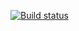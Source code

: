 [![Build status](https://ci.appveyor.com/api/projects/status/d504xrhwh31n09dt?svg=true)](https://ci.appveyor.com/project/OlegBirykov/ajs-4-3)